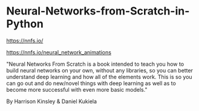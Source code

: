 # Neural-Networks-from-Scratch-in-Python

https://nnfs.io/

https://nnfs.io/neural_network_animations

"Neural Networks From Scratch is a book intended to teach you how to build neural networks on your own, without any libraries, so you can better understand deep learning and how all of the elements work. This is so you can go out and do new/novel things with deep learning as well as to become more successful with even more basic models."

By Harrison Kinsley & Daniel Kukiela
